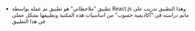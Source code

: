 - تطبيق "ملاحظاتي" هو تطبيق تم عمله بواسطة React.js وهذا التطبيق تدريب على ماتم دراسته في "أكاديمية حسوب" من اساسيات هذه المكتبة وتطبيقها بشكل عملي في هذا التطبيق 